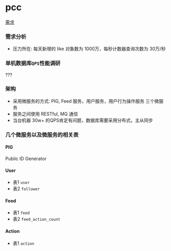 # pcc

[需求](https://github.com/archnotes/9courses/tree/master/PCC)

### 需求分析
* 压力所在: 每天新增的 like 对象数为 1000万，每秒计数器查询次数为 30万/秒


### 单机数据库`QPS`性能调研
???


### 架构
* 采用微服务的方式: PIG, Feed 服务，用户服务，用户行为操作服务 三个微服务
* 服务之间使用 RESTful, MQ 通信
* 当台机器 30w+ 的QPS肯定有问题，数据库需要采用分布式，主从同步


### 几个微服务以及微服务的相关表

#### PIG
Public ID Generator


#### User
* 表1 `user`
* 表2 `follower`


#### Feed
* 表1 `feed`
* 表2 `feed_action_count`


#### Action
* 表1 `action`



